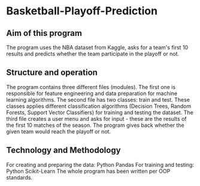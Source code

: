 # Basketball-Playoff-Prediction

## Aim of this program
The program uses the NBA dataset from Kaggle, asks for a team's first 10 results and predicts whether the team participate in the playoff or not.

## Structure and operation
The program contains three different files (modules).
The first one is responsible for feature engineering and data preparation for machine learning algorithms.
The second file has two classes: train and test. These classes applies different classification algorithms (Decision Trees, Random Forests, Support Vector Classifiers) for training and testing the dataset.
The third file creates a user menu and asks for input - these are the results of the first 10 matches of the season.
The program gives back whether the given team would reach the playoff or not.

## Technology and Methodology
For creating and preparing the data: Python Pandas
For training and testing: Python Scikit-Learn
The whole program has been written per OOP standards.
